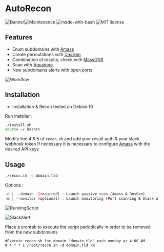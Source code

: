 # AutoRecon
![Banner](https://zupimages.net/up/19/01/uikg.png)![Maintenance](https://img.shields.io/badge/Maintained%3F-yes-green.svg) ![made-with-bash](https://img.shields.io/badge/Made%20with-Bash-1f425f.svg)  ![MIT license](https://img.shields.io/badge/License-MIT-blue.svg)

## Features
- Enum subdomains with [Amass](https://github.com/OWASP/Amass/)
- Create permutations with [DnsGen](https://github.com/ProjectAnte/dnsgen)
- Combination of results, check with [MassDNS](https://github.com/blechschmidt/massdns)
- Scan with [Aquatone](https://github.com/michenriksen/aquatone)
- New subdomains alerts with open ports

![Workflow](https://zupimages.net/up/19/01/pdd2.png)

## Installation
- Installation & Recon tested on Debian 10

Run installer :
```bash
./install.sh
source ~/.bashrc
```
Modify line 4 & 5 of ```recon.sh``` and add your result path & your slack webhook token
If necessary it is necessary to configure [Amass](https://github.com/OWASP/Amass/) with the desired API keys

## Usage

```bash
./recon.sh -d domain.tld
```

Options :
```bash
-d | --domain  (required) : Launch passive scan (Amass & DnsGen)
-m | --monitor (optional) : Launch monitoring (Port scanning & Slack alerting)
```

![RunningScript](https://zupimages.net/up/19/01/41kr.png)

![SlackAlert](https://zupimages.net/up/19/01/xibo.png)

Place a crontab to execute the script periodically in order to be removed from the new subdomains
```
#Execute recon.sh for domain "domain.tld" each monday at 4:00 AM
0 4 * * 1 /root/recon.sh -d domain.tld -m
```